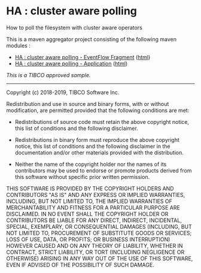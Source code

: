 # HA : cluster aware polling

How to poll the filesystem with cluster aware operators

This is a maven aggregator project consisting of the following maven modules :

* [HA : cluster aware polling - EventFlow Fragment](ca-polling-ef/src/site/markdown/index.md) ([html](https://tibcosoftware.github.io/tibco-streaming-samples/10.5.0/highavailability/ca-polling/ca-polling-ef/))
* [HA : cluster aware polling - Application](ca-polling-app/src/site/markdown/index.md) ([html](https://tibcosoftware.github.io/tibco-streaming-samples/10.5.0/highavailability/ca-polling/ca-polling-app/))

_This is a TIBCO approved sample._

---
Copyright (c) 2018-2019, TIBCO Software Inc.

Redistribution and use in source and binary forms, with or without
modification, are permitted provided that the following conditions are met:

* Redistributions of source code must retain the above copyright notice, this
  list of conditions and the following disclaimer.

* Redistributions in binary form must reproduce the above copyright notice,
  this list of conditions and the following disclaimer in the documentation
  and/or other materials provided with the distribution.

* Neither the name of the copyright holder nor the names of its
  contributors may be used to endorse or promote products derived from
  this software without specific prior written permission.

THIS SOFTWARE IS PROVIDED BY THE COPYRIGHT HOLDERS AND CONTRIBUTORS "AS IS"
AND ANY EXPRESS OR IMPLIED WARRANTIES, INCLUDING, BUT NOT LIMITED TO, THE
IMPLIED WARRANTIES OF MERCHANTABILITY AND FITNESS FOR A PARTICULAR PURPOSE ARE
DISCLAIMED. IN NO EVENT SHALL THE COPYRIGHT HOLDER OR CONTRIBUTORS BE LIABLE
FOR ANY DIRECT, INDIRECT, INCIDENTAL, SPECIAL, EXEMPLARY, OR CONSEQUENTIAL
DAMAGES (INCLUDING, BUT NOT LIMITED TO, PROCUREMENT OF SUBSTITUTE GOODS OR
SERVICES; LOSS OF USE, DATA, OR PROFITS; OR BUSINESS INTERRUPTION) HOWEVER
CAUSED AND ON ANY THEORY OF LIABILITY, WHETHER IN CONTRACT, STRICT LIABILITY,
OR TORT (INCLUDING NEGLIGENCE OR OTHERWISE) ARISING IN ANY WAY OUT OF THE USE
OF THIS SOFTWARE, EVEN IF ADVISED OF THE POSSIBILITY OF SUCH DAMAGE.
